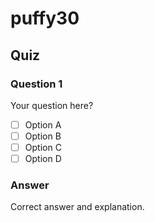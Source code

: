 # puffy30

## Quiz

### Question 1

Your question here?

- [ ] Option A
- [ ] Option B
- [ ] Option C
- [ ] Option D

### Answer

Correct answer and explanation.
